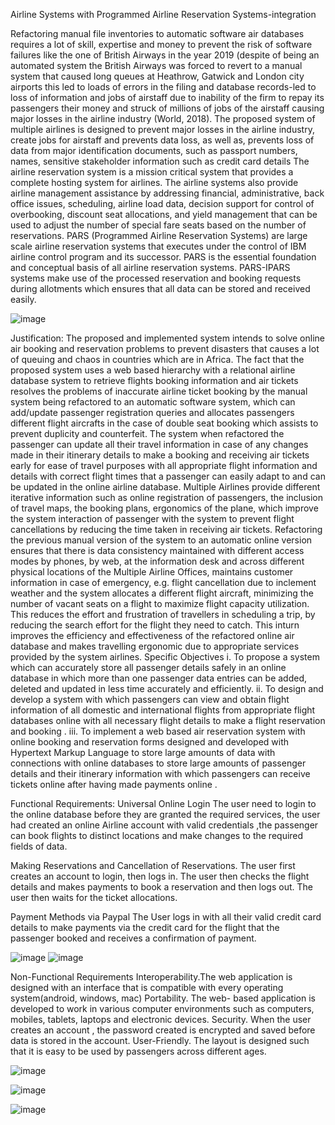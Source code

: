 Airline Systems with Programmed Airline Reservation Systems-integration

Refactoring manual file inventories to automatic software air databases requires a lot of skill, expertise and 
money to prevent the risk of software failures like the one of British Airways in the year 2019 (despite of 
being an automated system the British Airways was forced to revert to a manual system that caused long 
queues at Heathrow, Gatwick and London city airports this led to loads of errors in the filing and database 
records-led to loss of information and jobs of airstaff due to inability of the firm to repay its passengers 
their money and struck of millions of jobs of the airstaff causing major losses in the airline industry (World, 
2018). The proposed system of multiple airlines is designed to prevent major losses in the airline industry,
create jobs for airstaff and prevents data loss, as well as, prevents loss of data from major identification 
documents, such as passport numbers, names, sensitive stakeholder information such as credit card details
The airline reservation system is a mission critical system that provides a complete hosting system for 
airlines. The airline systems also provide airline management assistance by addressing financial, 
administrative, back office issues, scheduling, airline load data, decision support for control of overbooking, 
discount seat allocations, and yield management that can be used to adjust the number of special fare seats 
based on the number of reservations.
 PARS (Programmed Airline Reservation Systems) are large scale airline reservation systems that executes under the control of IBM 
airline control program and its successor. PARS is the essential foundation and conceptual basis of all 
airline reservation systems. PARS-IPARS systems make use of the processed reservation and booking 
requests during allotments which ensures that all data can be stored and received easily.

![image](https://github.com/Shweta1702/Airline-Systems-Blockchain-based/assets/98207035/1bfb9cb2-83e8-497f-9877-d004a653d61e)

 Justification:
The proposed and implemented system intends to solve online air booking and reservation problems to 
prevent disasters that causes a lot of queuing and chaos in countries which are in Africa. The fact that the 
proposed system uses a web based hierarchy with a relational airline database system to retrieve flights 
booking information and air tickets resolves the problems of inaccurate airline ticket booking by the manual 
system being refactored to an automatic software system, which can add/update passenger registration 
queries and allocates passengers different flight aircrafts in the case of double seat booking which assists 
to prevent duplicity and counterfeit. The system when refactored the passenger can update all their travel 
information in case of any changes made in their itinerary details to make a booking and receiving air 
tickets early for ease of travel purposes with all appropriate flight information and details with correct 
flight times that a passenger can easily adapt to and can be updated in the online airline database.
Multiple Airlines provide different iterative information such as online registration of passengers, the 
inclusion of travel maps, the booking plans, ergonomics of the plane, which improve the system interaction
of passenger with the system to prevent flight cancellations by reducing the time taken in receiving air
tickets. Refactoring the previous manual version of the system to an automatic online version ensures that 
there is data consistency maintained with different access modes by phones, by web, at the information 
desk and across different physical locations of the Multiple Airline Offices, maintains customer information 
in case of emergency, e.g. flight cancellation due to inclement weather and the system allocates a different 
flight aircraft, minimizing the number of vacant seats on a flight to maximize flight capacity utilization.
This reduces the effort and frustration of travellers in scheduling a trip, by reducing the search effort for 
the flight they need to catch. This inturn improves the efficiency and effectiveness of the refactored online 
air database and makes travelling ergonomic due to appropriate services provided by the system airlines.
Specific Objectives
i. To propose a system which can accurately store all passenger details safely in an online database 
in which more than one passenger data entries can be added, deleted and updated in less time 
accurately and efficiently.
ii. To design and develop a system with which passengers can view and obtain flight information of all 
domestic and international flights from appropriate flight databases online with all necessary flight 
details to make a flight reservation and booking .
iii. To implement a web based air reservation system with online booking and reservation forms 
designed and developed with Hypertext Markup Language to store large amounts of data with 
connections with online databases to store large amounts of passenger details and their itinerary 
information with which passengers can receive tickets online after having made payments online .

Functional Requirements:
Universal Online Login
The user need to login to the online database before they are granted the required services, the user had 
created an online Airline account with valid credentials ,the passenger can book flights to distinct locations 
and make changes to the required fields of data.

 Making Reservations and Cancellation of Reservations.
The user first creates an account to login, then logs in. The user then checks the flight details and makes 
payments to book a reservation and then logs out. The user then waits for the ticket allocations.

 Payment Methods via Paypal
The User logs in with all their valid credit card details to make payments via the credit card for the flight 
that the passenger booked and receives a confirmation of payment.

![image](https://github.com/Shweta1702/Airline-Systems-Blockchain-based/assets/98207035/220f18b6-dbb6-48eb-af16-e1a6daa2ad1c)
![image](https://github.com/Shweta1702/Airline-Systems-Blockchain-based/assets/98207035/3aa32ee2-2dc1-4453-8a60-a7d1a2d9ca0f)


 Non-Functional Requirements
 Interoperability.The web application is designed with an interface that is compatible with 
every operating system(android, windows, mac)
 Portability. The web- based application is developed to work in various computer 
environments such as computers, mobiles, tablets, laptops and electronic devices.
 Security. When the user creates an account , the password created is encrypted and saved 
before data is stored in the account.
User-Friendly. The layout is designed such that it is easy to be used by passengers across 
different ages.

![image](https://github.com/Shweta1702/Airline-Systems-Blockchain-based/assets/98207035/3f51273d-ca5a-43a2-a78e-f1c889cb9b76)


![image](https://github.com/Shweta1702/Airline-Systems-Blockchain-based/assets/98207035/03d8c251-b2e7-4b48-99bc-7f56d2c175e1)


![image](https://github.com/Shweta1702/Airline-Systems-Blockchain-based/assets/98207035/3dd71bf2-1649-43d4-b2dc-907618b8f440)
